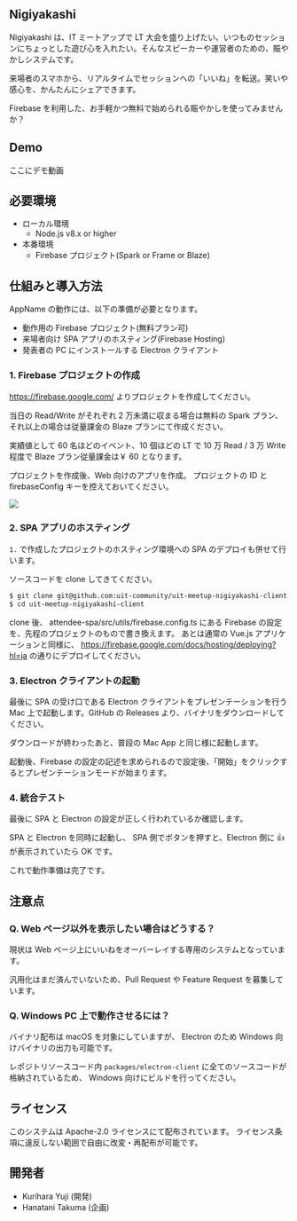 ## Nigiyakashi

Nigiyakashi は、IT ミートアップで LT 大会を盛り上げたい、いつものセッションにちょっとした遊び心を入れたい。そんなスピーカーや運営者のための、賑やかしシステムです。

来場者のスマホから、リアルタイムでセッションへの「いいね」を転送。笑いや感心を、かんたんにシェアできます。

Firebase を利用した、お手軽かつ無料で始められる賑やかしを使ってみませんか？

## Demo

ここにデモ動画

## 必要環境

- ローカル環境
  - Node.js v8.x or higher
- 本番環境
  - Firebase プロジェクト(Spark or Frame or Blaze)

## 仕組みと導入方法

AppName の動作には、以下の準備が必要となります。

- 動作用の Firebase プロジェクト(無料プラン可)
- 来場者向け SPA アプリのホスティング(Firebase Hosting)
- 発表者の PC にインストールする Electron クライアント

### 1. Firebase プロジェクトの作成

https://firebase.google.com/ よりプロジェクトを作成してください。

当日の Read/Write がそれぞれ 2 万未満に収まる場合は無料の Spark プラン、それ以上の場合は従量課金の Blaze プランにて作成ください。

実績値として 60 名ほどのイベント、10 個ほどの LT で 10 万 Read / 3 万 Write 程度で Blaze プラン従量課金は￥ 60 となります。

プロジェクトを作成後、Web 向けのアプリを作成。
プロジェクトの ID と firebaseConfig キーを控えておいてください。

![](/uploads/upload_222e4fa969800b2b7c5e154748923f4c.png)

### 2. SPA アプリのホスティング

`1.` で作成したプロジェクトのホスティング環境への SPA のデプロイも併せて行います。

ソースコードを clone してきてください。

```bash
$ git clone git@github.com:uit-community/uit-meetup-nigiyakashi-client.git
$ cd uit-meetup-nigiyakashi-client
```

clone 後、 attendee-spa/src/utils/firebase.config.ts にある Firebase の設定を、先程のプロジェクトのもので書き換えます。
あとは通常の Vue.js アプリケーションと同様に、 https://firebase.google.com/docs/hosting/deploying?hl=ja の通りにデプロイしてください。

### 3. Electron クライアントの起動

最後に SPA の受け口である Electron クライアントをプレゼンテーションを行う Mac 上で起動します。GitHub の Releases より、バイナリをダウンロードしてください。

ダウンロードが終わったあと、普段の Mac App と同じ様に起動します。

起動後、Firebase の設定の記述を求められるので設定後、「開始」をクリックするとプレゼンテーションモードが始まります。

### 4. 統合テスト

最後に SPA と Electron の設定が正しく行われているか確認します。

SPA と Electron を同時に起動し、 SPA 側でボタンを押すと、Electron 側に 👍 が表示されていたら OK です。

これで動作準備は完了です。

## 注意点

### Q. Web ページ以外を表示したい場合はどうする？

現状は Web ページ上にいいねをオーバーレイする専用のシステムとなっています。

汎用化はまだ済んでいないため、Pull Request や Feature Request を募集しています。

### Q. Windows PC 上で動作させるには？

バイナリ配布は macOS を対象にしていますが、 Electron のため Windows 向けバイナリの出力も可能です。

レポジトリソースコード内 `packages/electron-client` に全てのソースコードが格納されているため、 Windows 向けにビルドを行ってください。

## ライセンス

このシステムは Apache-2.0 ライセンスにて配布されています。
ライセンス条項に違反しない範囲で自由に改変・再配布が可能です。

## 開発者

- Kurihara Yuji (開発)
- Hanatani Takuma (企画)
